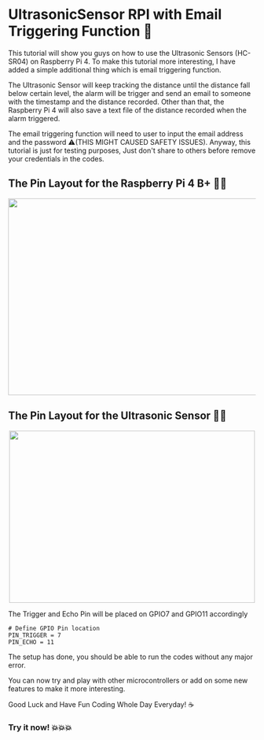 # UltrasonicSensor RPI with Email Triggering Function 📧

This tutorial will show you guys on how to use the Ultrasonic Sensors (HC-SR04) on Raspberry Pi 4. To make this tutorial more interesting, I have added a simple additional thing which is email triggering function.

The Ultrasonic Sensor will keep tracking the distance until the distance fall below certain level, the alarm will be trigger and send an email to someone with the timestamp and the distance recorded. Other than that, the Raspberry Pi 4 will also save a text file of the distance recorded when the alarm triggered.

The email triggering function will need to user to input the email address and the password ⚠(THIS MIGHT CAUSED SAFETY ISSUES). Anyway, this tutorial is just for testing purposes, Just don't share to others before remove your credentials in the codes.

## The Pin Layout for the Raspberry Pi 4 B+ 📌🤏
<p align="center">
  <img src="https://www.raspberrypi-spy.co.uk/wp-content/uploads/2012/06/Raspberry-Pi-GPIO-Header-with-Photo.png" width="600" height="400"/>
</p>

## The Pin Layout for the Ultrasonic Sensor 📌🤏
<p align="center">
  <img src="https://microcontrollerslab.com/wp-content/uploads/2014/12/HC-SR04-Ultrasonic-Sensor-Pinout-diagram-768x546.jpg" width="500" height="350"/>
</p>

The Trigger and Echo Pin will be placed on GPIO7 and GPIO11 accordingly

```
# Define GPIO Pin location
PIN_TRIGGER = 7
PIN_ECHO = 11
```

The setup has done, you should be able to run the codes without any major error.

You can now try and play with other microcontrollers or add on some new features to make it more interesting. 

Good Luck and Have Fun Coding Whole Day Everyday! ☕

### Try it now! 💥💥💥


